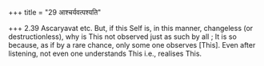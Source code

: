 +++
title = "29 आश्चर्यवत्पश्यति"

+++
2.39 Ascaryavat etc. But, if this Self is, in this manner, changeless
(or destructionless), why is This not observed just as such by all ; It
is so because, as if by a rare chance, only some one observes \[This\].
Even after listening, not even one understands This i.e., realises This.
